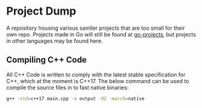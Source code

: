 # Project Dump
A repository housing various samller projects that are too small for their own repo. Projects made in Go will still be found at [go-projects](https://github.com/Jacalz/go-projects), but projects in other languages may be found here.

## Compiling C++ Code
All C++ Code is written to comply with the latest stable specification for C++, which at the moment is C++17.
The below command can be used to compile the source files in to fast native binaries:
```bash
g++ -std=c++17 main.cpp -o output -O2 -march=native
```
